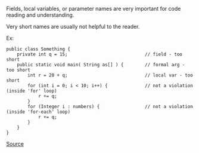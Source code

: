 Fields, local variables, or parameter names are very important for code reading and understanding.

Very short names are usually not helpful to the reader.

Ex:

    public class Something {
        private int q = 15;                             // field - too short
        public static void main( String as[] ) {        // formal arg - too short
            int r = 20 + q;                             // local var - too short
            for (int i = 0; i < 10; i++) {              // not a violation (inside 'for' loop)
                r += q;
            }
            for (Integer i : numbers) {                 // not a violation (inside 'for-each' loop)
                r += q;
            }
        }
    }

[Source](http://pmd.sourceforge.net/pmd-5.3.2/pmd-java/rules/java/naming.html#ShortVariable)